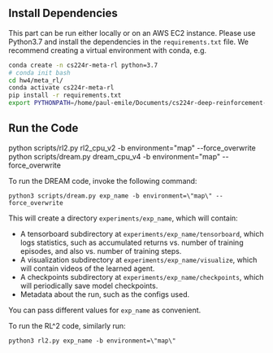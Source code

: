 ## Install Dependencies

This part can be run either locally or on an AWS EC2 instance.
Please use Python3.7 and install the dependencies in the `requirements.txt`
file. We recommend creating a virtual environment with conda, e.g.

```bash
conda create -n cs224r-meta-rl python=3.7
# conda init bash
cd hw4/meta_rl/
conda activate cs224r-meta-rl
pip install -r requirements.txt
export PYTHONPATH=/home/paul-emile/Documents/cs224r-deep-reinforcement-learning-hw4/hw4/meta-rl
```

## Run the Code

python scripts/rl2.py rl2_cpu_v2 -b environment=\"map\" --force_overwrite
python scripts/dream.py dream_cpu_v4 -b environment=\"map\" --force_overwrite

To run the DREAM code, invoke the following command:

```
python3 scripts/dream.py exp_name -b environment=\"map\" --force_overwrite
```

This will create a directory `experiments/exp_name`, which will contain:

- A tensorboard subdirectory at `experiments/exp_name/tensorboard`, which logs
  statistics, such as accumulated returns vs. number of training episodes, and
  also vs. number of training steps.
- A visualization subdirectory at `experiments/exp_name/visualize`, which will
  contain videos of the learned agent.
- A checkpoints subdirectory at `experiments/exp_name/checkpoints`, which will
  periodically save model checkpoints.
- Metadata about the run, such as the configs used.

You can pass different values for `exp_name` as convenient.

To run the RL^2 code, similarly run:

```
python3 rl2.py exp_name -b environment=\"map\"
```
